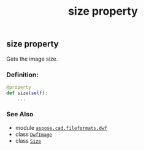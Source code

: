 ﻿---
title: size property
second_title: Aspose.CAD for Python via .NET API References
description: 
type: docs
weight: 250
url: /aspose.cad.fileformats.dwf/dwfimage/size/
is_root: false
---

## size property


Gets the image size.
### Definition:
```python
@property
def size(self):
    ...
```

### See Also
* module [`aspose.cad.fileformats.dwf`](../../)
* class [`DwfImage`](/cad/python-net/aspose.cad.fileformats.dwf/dwfimage)
* class [`Size`](/cad/python-net/aspose.cad/size)
